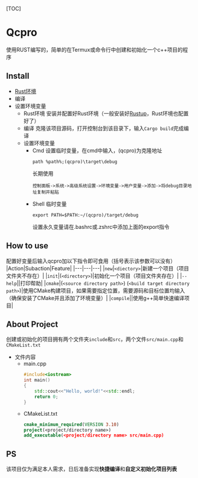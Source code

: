 [TOC]

# Qcpro
使用RUST编写的，简单的在Termux或命令行中创建和初始化一个c++项目的程序

## Install
* [Rust环境](https://www.rust-lang.org/zh-CN/learn/get-started)
* 编译
* 设置环境变量
  * Rust环境
    安装并配置好Rust环境（一般安装好[Rustup](https://www.rust-lang.org/learn/get-started)，Rust环境也配置好了）
  * 编译
    克隆该项目源码，打开控制台到该目录下，输入`Cargo build`完成编译
  * 设置环境变量
    * Cmd
      设置临时变量，在cmd中输入，(qcpro)为克隆地址
      ```
      path %path%;(qcpro)\target\debug
      ```
      长期使用
      ```
      控制面板->系统->高级系统设置->环境变量->用户变量->添加->将debug目录地址复制并粘贴
      ```
    * Shell
      临时变量
      ```
      export PATH=$PATH:~/(qcpro)/target/debug
      ``` 
      设置永久变量请在.bashrc或.zshrc中添加上面的export指令

## How to use
配置好变量后输入qcpro加以下指令即可食用（括号表示该参数可以没有）
|Action|Subaction|Feature|
|---|---|---|
|`new`|`<diectory>`|新建一个项目（项目文件夹不存在）|
|`init`|(`<directory>`)|初始化一个项目（项目文件夹存在）|
|`--help`||打印帮助|
|`cmake`|(`<source directory path>`) (`<build target directory path>`)|使用CMake构建项目，如果需要指定位置，需要源码和目标位置均输入（确保安装了CMake并且添加了环境变量）|
|`compile`||使用g++简单快速编译项目|
##  About Project
创建或初始化的项目拥有两个文件夹`include`和`src`，两个文件`src/main.cpp`和`CMakeList.txt`
- 文件内容
  - main.cpp
    ```c++
    #include<iostream>
    int main()
    {
        std::cout<<"Hello, world!"<<std::endl;
        return 0;
    }
    ```
  - CMakeList.txt
    ```cmake
    cmake_minimum_required(VERSION 3.10)
    project(<project/directory name>)
    add_executable(<project/directory name> src/main.cpp)
    ```
## PS
该项目仅为满足本人需求，日后准备实现**快捷编译**和**自定义初始化项目列表**